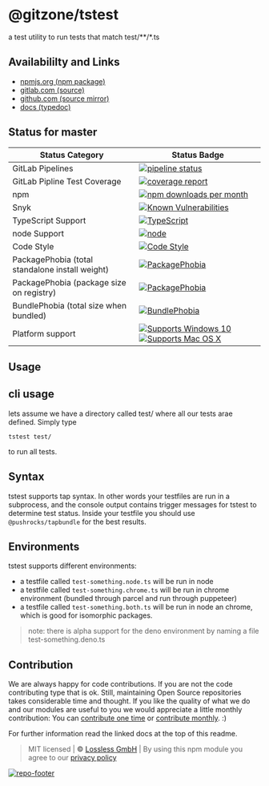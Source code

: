 # @gitzone/tstest
a test utility to run tests that match test/**/*.ts

## Availabililty and Links
* [npmjs.org (npm package)](https://www.npmjs.com/package/@gitzone/tstest)
* [gitlab.com (source)](https://gitlab.com/gitzone/tstest)
* [github.com (source mirror)](https://github.com/gitzone/tstest)
* [docs (typedoc)](https://gitzone.gitlab.io/tstest/)

## Status for master

Status Category | Status Badge
-- | --
GitLab Pipelines | [![pipeline status](https://gitlab.com/gitzone/tstest/badges/master/pipeline.svg)](https://lossless.cloud)
GitLab Pipline Test Coverage | [![coverage report](https://gitlab.com/gitzone/tstest/badges/master/coverage.svg)](https://lossless.cloud)
npm | [![npm downloads per month](https://badgen.net/npm/dy/@gitzone/tstest)](https://lossless.cloud)
Snyk | [![Known Vulnerabilities](https://badgen.net/snyk/gitzone/tstest)](https://lossless.cloud)
TypeScript Support | [![TypeScript](https://badgen.net/badge/TypeScript/>=%203.x/blue?icon=typescript)](https://lossless.cloud)
node Support | [![node](https://img.shields.io/badge/node->=%2010.x.x-blue.svg)](https://nodejs.org/dist/latest-v10.x/docs/api/)
Code Style | [![Code Style](https://badgen.net/badge/style/prettier/purple)](https://lossless.cloud)
PackagePhobia (total standalone install weight) | [![PackagePhobia](https://badgen.net/packagephobia/install/@gitzone/tstest)](https://lossless.cloud)
PackagePhobia (package size on registry) | [![PackagePhobia](https://badgen.net/packagephobia/publish/@gitzone/tstest)](https://lossless.cloud)
BundlePhobia (total size when bundled) | [![BundlePhobia](https://badgen.net/bundlephobia/minzip/@gitzone/tstest)](https://lossless.cloud)
Platform support | [![Supports Windows 10](https://badgen.net/badge/supports%20Windows%2010/yes/green?icon=windows)](https://lossless.cloud) [![Supports Mac OS X](https://badgen.net/badge/supports%20Mac%20OS%20X/yes/green?icon=apple)](https://lossless.cloud)

## Usage

## cli usage

lets assume we have a directory called test/ where all our tests arae defined. Simply type

```
tstest test/
```

to run all tests.

## Syntax

tstest supports tap syntax. In other words your testfiles are run in a subprocess, and the console output contains trigger messages for tstest to determine test status. Inside your testfile you should use `@pushrocks/tapbundle` for the best results.

## Environments

tstest supports different environments:

- a testfile called `test-something.node.ts` will be run in node
- a testfile called `test-something.chrome.ts` will be run in chrome environment (bundled through parcel and run through puppeteer)
- a testfile called `test-something.both.ts` will be run in node an chrome, which is good for isomorphic packages.

> note: there is alpha support for the deno environment by naming a file test-something.deno.ts

## Contribution

We are always happy for code contributions. If you are not the code contributing type that is ok. Still, maintaining Open Source repositories takes considerable time and thought. If you like the quality of what we do and our modules are useful to you we would appreciate a little monthly contribution: You can [contribute one time](https://lossless.link/contribute-onetime) or [contribute monthly](https://lossless.link/contribute). :)

For further information read the linked docs at the top of this readme.

> MIT licensed | **&copy;** [Lossless GmbH](https://lossless.gmbh)
| By using this npm module you agree to our [privacy policy](https://lossless.gmbH/privacy)

[![repo-footer](https://lossless.gitlab.io/publicrelations/repofooter.svg)](https://maintainedby.lossless.com)
